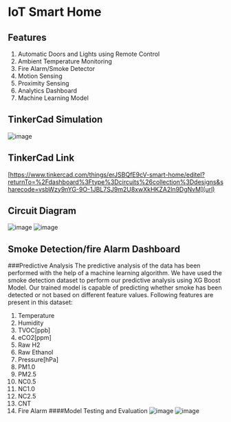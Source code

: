 #  IoT Smart Home

## Features
1.	Automatic Doors and Lights using Remote Control
2.	Ambient Temperature Monitoring
3.	Fire Alarm/Smoke Detector
4.	Motion Sensing
5.	Proximity Sensing
6.	Analytics Dashboard
7.	Machine Learning Model

## TinkerCad Simulation
![image](https://github.com/Mydah-Nasir/Smart-Home-IoT-Project/assets/77966399/3d2aaf09-1e3d-4177-b082-23fb2fe54ed0)

## TinkerCad Link
[https://www.tinkercad.com/things/erJSBQfE9cV-smart-home/editel?returnTo=%2Fdashboard%3Ftype%3Dcircuits%26collection%3Ddesigns&sharecode=vsbWzy9nYG-9O-1JBL7SJ9m2U8xwXkHKZA2ln9DgNvM](url)

## Circuit Diagram
![image](https://github.com/Mydah-Nasir/Smart-Home-IoT-Project/assets/77966399/0e915926-ae8d-4e5e-b78c-7d5d12888f9c)
![image](https://github.com/Mydah-Nasir/Smart-Home-IoT-Project/assets/77966399/766107b1-bfd5-49cf-8b23-ed5caff40ebe)

## Smoke Detection/fire Alarm Dashboard
###Predictive Analysis
The predictive analysis of the data has been performed with the help of a machine learning algorithm. We have used the smoke detection dataset to perform our predictive analysis using XG Boost Model. Our trained model is capable of predicting whether smoke has been detected or not based on different feature values. Following features are present in this dataset:
1.	Temperature
2.	Humidity
3.	TVOC[ppb]
4.	eCO2[ppm]
5.	Raw H2
6.	Raw Ethanol
7.	Pressure[hPa]
8.	PM1.0
9.	PM2.5
10.	NC0.5
11.	NC1.0
12.	NC2.5
13.	CNT
14.	Fire Alarm
####Model Testing and Evaluation
![image](https://github.com/Mydah-Nasir/Smart-Home-IoT-Project/assets/77966399/bdb0b087-94e0-4434-9796-cb3090c327ac)
![image](https://github.com/Mydah-Nasir/Smart-Home-IoT-Project/assets/77966399/b41bd67a-7e84-4ce5-98dc-a304a5e79fed)

